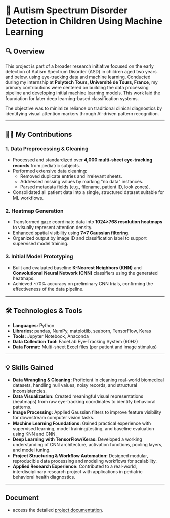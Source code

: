 # 🧠 Autism Spectrum Disorder Detection in Children Using Machine Learning

## 🔍 Overview

This project is part of a broader research initiative focused on the early detection of Autism Spectrum Disorder (ASD) in children aged two years and below, using eye-tracking data and machine learning. Conducted during my internship at **Polytech Tours, Université de Tours, France**, my primary contributions were centered on building the data processing pipeline and developing initial machine learning models. This work laid the foundation for later deep learning-based classification systems.

The objective was to minimize reliance on traditional clinical diagnostics by identifying visual attention markers through AI-driven pattern recognition.

---

## 👨‍💻 My Contributions

### 1. Data Preprocessing & Cleaning
- Processed and standardized over **4,000 multi-sheet eye-tracking records** from pediatric subjects.
- Performed extensive data cleaning:
  - Removed duplicate entries and irrelevant sheets.
  - Addressed missing values by marking "no data" instances.
  - Parsed metadata fields (e.g., filename, patient ID, look zones).
- Consolidated all patient data into a single, structured dataset suitable for ML workflows.

### 2. Heatmap Generation
- Transformed gaze coordinate data into **1024×768 resolution heatmaps** to visually represent attention density.
- Enhanced spatial visibility using **7×7 Gaussian filtering**.
- Organized output by image ID and classification label to support supervised model training.

### 3. Initial Model Prototyping
- Built and evaluated baseline **K-Nearest Neighbors (KNN)** and **Convolutional Neural Network (CNN)** classifiers using the generated heatmaps.
- Achieved ~70% accuracy on preliminary CNN trials, confirming the effectiveness of the data pipeline.

---

## 🛠️ Technologies & Tools

- **Languages:** Python  
- **Libraries:** pandas, NumPy, matplotlib, seaborn, TensorFlow, Keras  
- **Tools:** Jupyter Notebook, Anaconda  
- **Data Collection Tool:** FaceLab Eye-Tracking System (60Hz)  
- **Data Format:** Multi-sheet Excel files (per patient and image stimulus)

---

## 💡 Skills Gained

- **Data Wrangling & Cleaning:** Proficient in cleaning real-world biomedical datasets, handling null values, noisy records, and structural inconsistencies.
- **Data Visualization:** Created meaningful visual representations (heatmaps) from raw eye-tracking coordinates to identify behavioral patterns.
- **Image Processing:** Applied Gaussian filters to improve feature visibility for downstream computer vision tasks.
- **Machine Learning Foundations:** Gained practical experience with supervised learning, model training/testing, and baseline evaluation using KNN and CNN.
- **Deep Learning with TensorFlow/Keras:** Developed a working understanding of CNN architecture, activation functions, pooling layers, and model tuning.
- **Project Structuring & Workflow Automation:** Designed modular, reproducible data processing and modeling workflows for scalability.
- **Applied Research Experience:** Contributed to a real-world, interdisciplinary research project with applications in pediatric behavioral health diagnostics.

---

## Document
- access the detailed [project documentation](./autism-detection.pdf).
